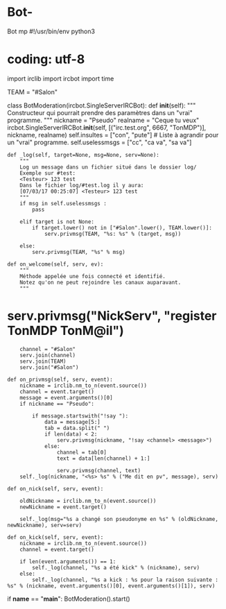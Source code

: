# Bot-
Bot mp 
#!/usr/bin/env python3
# coding: utf-8

import irclib
import ircbot
import time

TEAM = "#Salon"


class BotModeration(ircbot.SingleServerIRCBot):
    def __init__(self):
        """
        Constructeur qui pourrait prendre des paramètres dans un "vrai" programme.
        """
        nickname = "Pseudo"
        realname = "Ceque tu veux"
        ircbot.SingleServerIRCBot.__init__(self, [("irc.test.org", 6667, "TonMDP")],
                                           nickname, realname)
        self.insultes = ["con", "pute"] # Liste à agrandir pour un "vrai" programme.
        self.uselessmsgs = ["cc", "ca va", "sa va"]

    def _log(self, target=None, msg=None, serv=None):
    	"""
    	Log un message dans un fichier situé dans le dossier log/
    	Exemple sur #test:
    	<Testeur> 123 test
    	Dans le fichier log/#test.log il y aura:
    	[07/03/17 00:25:07] <Testeur> 123 test
    	"""
        if msg in self.uselessmsgs :
            pass
        
    	elif target is not None:
    		if target.lower() not in ["#Salon".lower(), TEAM.lower()]:
    			serv.privmsg(TEAM, "%s: %s" % (target, msg))
    			
    	else:
    		serv.privmsg(TEAM, "%s" % msg)

    def on_welcome(self, serv, ev):
        """
        Méthode appelée une fois connecté et identifié.
        Notez qu'on ne peut rejoindre les canaux auparavant.
        """
#        serv.privmsg("NickServ", "register TonMDP TonM@il")
        channel = "#Salon"
        serv.join(channel)
        serv.join(TEAM)
        serv.join("#Salon")
		
    def on_privmsg(self, serv, event):
        nickname = irclib.nm_to_n(event.source())
        channel = event.target()
        message = event.arguments()[0]
        if nickname == "Pseudo":

            if message.startswith("!say "):
                data = message[5:]
                tab = data.split(" ")
                if len(data) < 2:
                    serv.privmsg(nickname, "!say <channel> <message>")
                else:
                    channel = tab[0]
                    text = data[len(channel) + 1:]
                    
                    serv.privmsg(channel, text)
        self._log(nickname, "<%s> %s" % ("Me dit en pv", message), serv)

    def on_nick(self, serv, event):

        oldNickname = irclib.nm_to_n(event.source())
        newNickname = event.target()
        
        self._log(msg="%s a changé son pseudonyme en %s" % (oldNickname, newNickname), serv=serv)			

    def on_kick(self, serv, event):
    	nickname = irclib.nm_to_n(event.source())
    	channel = event.target()
    	
    	if len(event.arguments()) == 1:
    		self._log(channel, "%s a été kick" % (nickname), serv)
    	else:
    		self._log(channel, "%s a kick : %s pour la raison suivante : %s" % (nickname, event.arguments()[0], event.arguments()[1]), serv)
		
if __name__ == "__main__":
BotModeration().start()
